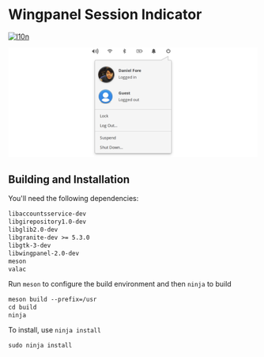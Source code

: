 # Wingpanel Session Indicator
[![l10n](https://l10n.elementary.io/widgets/wingpanel/wingpanel-indicator-session/svg-badge.svg)](https://l10n.elementary.io/projects/wingpanel/wingpanel-indicator-session)

![Screenshot](data/screenshot.png?raw=true)

## Building and Installation

You'll need the following dependencies:

    libaccountsservice-dev
    libgirepository1.0-dev
    libglib2.0-dev
    libgranite-dev >= 5.3.0
    libgtk-3-dev
    libwingpanel-2.0-dev
    meson
    valac

Run `meson` to configure the build environment and then `ninja` to build

    meson build --prefix=/usr
    cd build
    ninja

To install, use `ninja install`

    sudo ninja install
